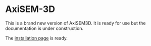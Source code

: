 # AxiSEM-3D
This is a brand new version of AxiSEM3D. It is ready for use but the documentation is under construction.

The [installation page](https://github.com/kuangdai/AxiSEM-3D/wiki/Installation) is ready.
